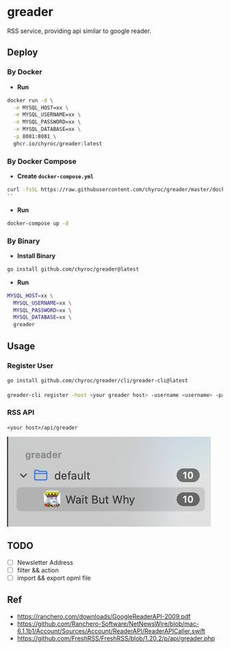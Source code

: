 # greader

RSS service, providing api similar to google reader.

## Deploy

### By Docker

- **Run**

```bash
docker run -d \
  -e MYSQL_HOST=xx \
  -e MYSQL_USERNAME=xx \
  -e MYSQL_PASSWORD=xx \
  -e MYSQL_DATABASE=xx \
  -p 8081:8081 \
  ghcr.io/chyroc/greader:latest
```

### By Docker Compose

- **Create `docker-compose.yml`**

```bash
curl -fsSL https://raw.githubusercontent.com/chyroc/greader/master/docker-compose.yml > docker-compose.yml
``
```

- **Run**

```bash
docker-compose up -d
```

### By Binary

- **Install Binary**

```bash
go install github.com/chyroc/greader@latest
```

- **Run**

```bash
MYSQL_HOST=xx \
  MYSQL_USERNAME=xx \
  MYSQL_PASSWORD=xx \
  MYSQL_DATABASE=xx \
  greader
```

## Usage

### Register User

```bash
go install github.com/chyroc/greader/cli/greader-cli@latest

greader-cli register -host <your greader host> -username <username> -password <password>
```

### RSS API

```text
<your host>/api/greader
```

![](./screenshot/list.png)

## TODO

- [ ] Newsletter Address
- [ ] filter && action
- [ ] import && export opml file

## Ref

- https://ranchero.com/downloads/GoogleReaderAPI-2009.pdf
- https://github.com/Ranchero-Software/NetNewsWire/blob/mac-6.1.1b1/Account/Sources/Account/ReaderAPI/ReaderAPICaller.swift
- https://github.com/FreshRSS/FreshRSS/blob/1.20.2/p/api/greader.php

